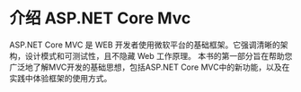 # 介绍 ASP.NET Core Mvc
ASP.NET Core MVC 是 WEB 开发者使用微软平台的基础框架。它强调清晰的架构，设计模式和可测试性，且不隐藏 Web 工作原理。
本书的第一部分旨在帮助您广泛地了解MVC开发的基础思想，包括ASP.NET Core MVC中的新功能，以及在实践中体验框架的使用方式。